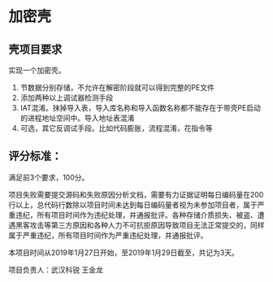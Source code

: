 # 加密壳
## 壳项目要求
实现一个加密壳。

1. 节数据分别存储，不允许在解密阶段就可以得到完整的PE文件 
2. 添加两种以上调试器检测手段 
3. IAT混淆。抹掉导入表，导入库名称和导入函数名称都不能存在于带壳PE启动的进程地址空间中。导入地址表混淆 
4. 可选，其它反调试手段。比如代码膨胀，流程混淆，花指令等 

## 评分标准：
满足前3个要求，100分。

项目失败需要提交源码和失败原因分析文档，需要有力证据证明每日编码量在200行以上，总代码行数除以项目时间未达到每日编码量者视为未参加项目者，属于严重违纪，所有项目时间作为违纪处理，并通报批评。各种存储介质损失、被盗、遭遇黑客攻击等第三方原因和各种人力不可抗拒原因导致项目无法正常提交的，同样属于严重违纪，所有项目时间作为严重违纪处理，并通报批评。

本项目时间从2019年1月27日开始，至2019年1月29日截至，共记为3天。

项目负责人：武汉科锐 王金龙
